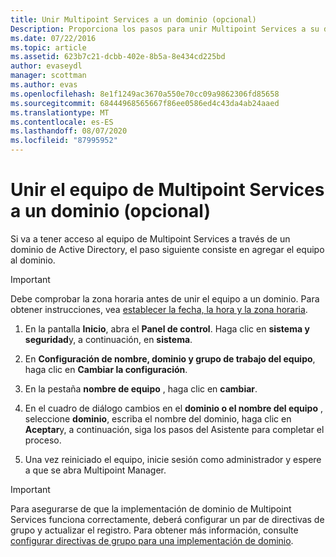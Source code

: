 ```yaml
---
title: Unir Multipoint Services a un dominio (opcional)
Description: Proporciona los pasos para unir Multipoint Services a su dominio
ms.date: 07/22/2016
ms.topic: article
ms.assetid: 623b7c21-dcbb-402e-8b5a-8e434cd225bd
author: evaseydl
manager: scottman
ms.author: evas
ms.openlocfilehash: 8e1f1249ac3670a550e70cc09a9862306fd85658
ms.sourcegitcommit: 68444968565667f86ee0586ed4c43da4ab24aaed
ms.translationtype: MT
ms.contentlocale: es-ES
ms.lasthandoff: 08/07/2020
ms.locfileid: "87995952"
---
```

# <a name="join-the-multipoint-services-computer-to-a-domain-optional"></a>Unir el equipo de Multipoint Services a un dominio (opcional)
Si va a tener acceso al equipo de Multipoint Services a través de un dominio de Active Directory, el paso siguiente consiste en agregar el equipo al dominio.

> [!IMPORTANT]
> Debe comprobar la zona horaria antes de unir el equipo a un dominio. Para obtener instrucciones, vea [establecer la fecha, la hora y la zona horaria](./set-the-date-time.md).

1.  En la pantalla **Inicio**, abra el **Panel de control**. Haga clic en **sistema y seguridad**y, a continuación, en **sistema**.

2.  En **Configuración de nombre, dominio y grupo de trabajo del equipo**, haga clic en **Cambiar la configuración**.

3.  En la pestaña **nombre de equipo** , haga clic en **cambiar**.

4.  En el cuadro de diálogo cambios en el **dominio o el nombre del equipo** , seleccione **dominio**, escriba el nombre del dominio, haga clic en **Aceptar**y, a continuación, siga los pasos del Asistente para completar el proceso.

5.  Una vez reiniciado el equipo, inicie sesión como administrador y espere a que se abra Multipoint Manager.

> [!IMPORTANT]
> Para asegurarse de que la implementación de dominio de Multipoint Services funciona correctamente, deberá configurar un par de directivas de grupo y actualizar el registro. Para obtener más información, consulte [configurar directivas de grupo para una implementación de dominio](/previous-versions/windows/it-pro/windows-server-2012-R2-and-2012/dn265982(v=ws.11)).